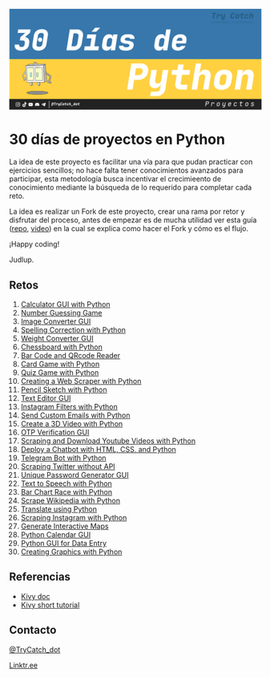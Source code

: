 ![alt text](reto_py.png "Reto")

# 30 días de proyectos en Python

La idea de este proyecto es facilitar una vía para que pudan practicar con ejercicios sencillos; no hace falta tener conocimientos avanzados para participar, esta metodología busca incentivar el crecimieento de conocimiento mediante la búsqueda de lo requerido para completar cada reto.

La idea es realizar un Fork de este proyecto, crear una rama por retor y disfrutar del proceso, antes de empezar es de mucha utilidad ver esta guía ([repo](https://github.com/firstcontributions/first-contributions), [video](https://youtu.be/KUVpaY-MYUc)) en la cual se explica como hacer el Fork y cómo es el flujo.

¡Happy coding!

Judlup.

## Retos

1. [Calculator GUI with Python](https://thecleverprogrammer.com/2020/12/05/calculator-gui-with-python/)
2. [Number Guessing Game](https://thecleverprogrammer.com/2020/12/04/number-guessing-game-with-python-and-c/)
3. [Image Converter GUI](https://thecleverprogrammer.com/2020/12/02/image-converter-gui-with-python/)
4. [Spelling Correction with Python](https://thecleverprogrammer.com/2020/11/30/correct-spellings-with-python/)
5. [Weight Converter GUI](https://thecleverprogrammer.com/2020/11/28/weight-converter-gui-with-python/)
6. [Chessboard with Python](https://thecleverprogrammer.com/2020/11/27/chessboard-with-python/)
7. [Bar Code and QRcode Reader](https://thecleverprogrammer.com/2020/10/23/barcode-and-qr-code-reader-with-python/)
8. [Card Game with Python](https://thecleverprogrammer.com/2020/10/04/card-game-with-python/)
9. [Quiz Game with Python](https://thecleverprogrammer.com/2020/10/02/quiz-game-with-python/)
10. [Creating a Web Scraper with Python](https://thecleverprogrammer.com/2020/10/01/web-scraper-with-python/)
11. [Pencil Sketch with Python](https://thecleverprogrammer.com/2020/09/30/pencil-sketch-with-python/)
12. [Text Editor GUI](https://thecleverprogrammer.com/2020/09/25/text-editor-gui-with-python/)
13. [Instagram Filters with Python](https://thecleverprogrammer.com/2020/09/24/instagram-filters-with-python/)
14. [Send Custom Emails with Python](https://thecleverprogrammer.com/2020/09/15/send-emails-with-python/)
15. [Create a 3D Video with Python](https://thecleverprogrammer.com/2020/09/14/3d-video-with-python/)
16. [OTP Verification GUI](https://thecleverprogrammer.com/2020/08/24/otp-verification-gui-with-python/)
17. [Scraping and Download Youtube Videos with Python](https://thecleverprogrammer.com/2020/08/23/scraping-youtube-with-python/)
18. [Deploy a Chatbot with HTML, CSS, and Python](https://thecleverprogrammer.com/2020/08/21/deploy-a-chatbot-with-python/)
19. [Telegram Bot with Python](https://thecleverprogrammer.com/2020/08/18/telegram-bot-with-python/)
20. [Scraping Twitter without API](https://thecleverprogrammer.com/2020/08/17/scraping-twitter-with-python/)
21. [Unique Password Generator GUI](https://thecleverprogrammer.com/2020/08/17/password-generator-with-python/)
22. [Text to Speech with Python](https://thecleverprogrammer.com/2020/08/16/text-to-speech-with-python/)
23. [Bar Chart Race with Python](https://thecleverprogrammer.com/2020/08/14/bar-chart-race-with-python/)
24. [Scrape Wikipedia with Python](https://thecleverprogrammer.com/2020/08/10/scrape-wikipedia-with-python/)
25. [Translate using Python](https://thecleverprogrammer.com/2020/08/10/translate-using-python/)
26. [Scraping Instagram with Python](https://thecleverprogrammer.com/2020/07/30/scraping-instagram-with-python/)
27. [Generate Interactive Maps](https://thecleverprogrammer.com/2020/06/30/generate-interactive-maps-using-folium-in-python/)
28. [Python Calendar GUI](https://thecleverprogrammer.com/2020/04/23/python-gui-app-for-calendar/)
29. [Python GUI for Data Entry](https://thecleverprogrammer.com/2020/04/30/python-gui-app-for-student-details/)
30. [Creating Graphics with Python](https://thecleverprogrammer.com/2020/05/05/creating-graphics-with-python/)

## Referencias

* [Kivy doc](https://kivy.org/doc/stable/)
* [Kivy short tutorial](https://youtu.be/9JH8r8mz0g4)

## Contacto

[@TryCatch_dot](https://www.tiktok.com/@trycatch_dot)

[Linktr.ee](https://linktr.ee/trycatch_dot)
